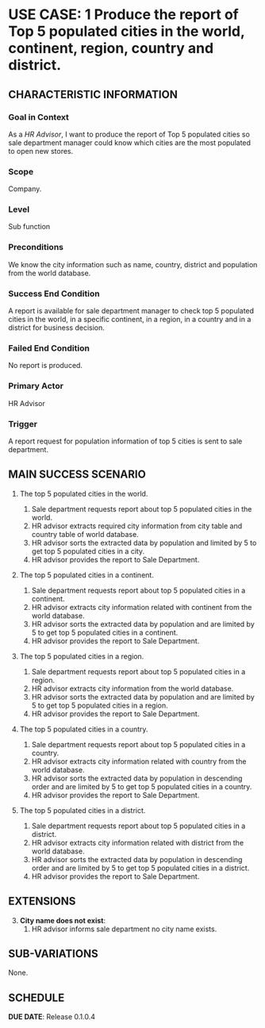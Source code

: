 # USE CASE: 1 Produce the report of Top 5 populated cities in the world, continent, region, country and district.

## CHARACTERISTIC INFORMATION

### Goal in Context

As a *HR Advisor*, I want to produce the report of Top 5 populated cities so sale department manager could know which cities are the most populated to open new stores. 
### Scope

Company.

### Level

Sub function

### Preconditions

We know the city information such as name, country, district and population from the world database. 

### Success End Condition

A report is available for sale department manager to check top 5 populated cities in the world, in a specific continent, in a region, in a country and in a district for business decision.

### Failed End Condition

No report is produced.

### Primary Actor

HR Advisor

### Trigger

A report request for population information of top 5 cities is sent to sale department.

## MAIN SUCCESS SCENARIO

1. The top 5 populated cities in the world.
   1. Sale department requests report about top 5 populated cities in the world.
   2. HR advisor extracts required city information from city table and country table of world database.
   3. HR advisor sorts the extracted data by population and limited by 5 to get top 5 populated cities in a city.
   4. HR advisor provides the report to Sale Department.


2. The top 5 populated cities in a continent.
   1. Sale department requests report about top 5 populated cities in a continent.
   2. HR advisor extracts city information related with continent from the world database.
   3. HR advisor sorts the extracted data by population and are limited by 5 to get top 5 populated cities in a continent.
   4. HR advisor provides the report to Sale Department.


3. The top 5 populated cities in a region.
   1. Sale department requests report about top 5 populated cities in a region.
   2. HR advisor extracts city information  from the world database.
   3. HR advisor sorts the extracted data by population and are limited by 5 to get top 5 populated cities in a region.
   4. HR advisor provides the report to Sale Department.

4. The top 5 populated cities in a country.
   1. Sale department requests report about top 5 populated cities in a country.
   2. HR advisor extracts city information related with country from the world database.
   3. HR advisor sorts the extracted data by population in descending order and are limited by 5 to get top 5 populated cities in a country.
   4. HR advisor provides the report to Sale Department.

5. The top 5 populated cities in a district.
   1. Sale department requests report about top 5 populated cities in a district.
   2. HR advisor extracts city information related with district from the world database.
   3. HR advisor sorts the extracted data by population in descending order and are limited by 5 to get top 5 populated cities in a district.
   4. HR advisor provides the report to Sale Department.


## EXTENSIONS

3. **City name does not exist**:
    1. HR advisor informs sale department no city name exists.

## SUB-VARIATIONS

None.

## SCHEDULE

**DUE DATE**: Release 0.1.0.4